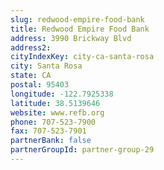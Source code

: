 ```yaml
---
slug: redwood-empire-food-bank
title: Redwood Empire Food Bank
address: 3990 Brickway Blvd
address2: 
cityIndexKey: city-ca-santa-rosa
city: Santa Rosa
state: CA
postal: 95403
longitude: -122.7925338
latitude: 38.5139646
website: www.refb.org
phone: 707-523-7900
fax: 707-523-7901
partnerBank: false
partnerGroupId: partner-group-29
---
```

